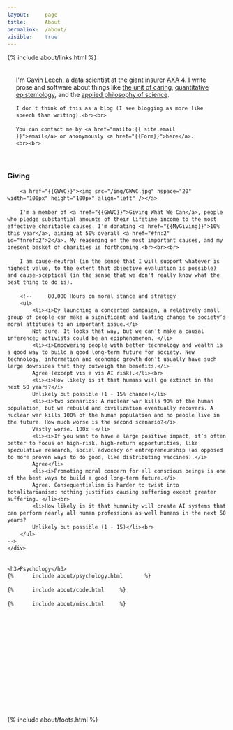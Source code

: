 ```yaml
---
layout: 	page
title: 		About
permalink:	/about/
visible:	true
---
```


{%	include about/links.html	%}



<div style="padding:20px">
	I'm <a href="{{ "/cv.pdf" | prepend: site.url }}">Gavin Leech</a>, a data scientist at the giant insurer <a href="{{Axa}}">AXA</a> <a href="#fn:4" id="fnref:4">4</a>. I write prose and software about things like <a href="{{welf}}">the unit of caring</a>, <a href="{{cs}}">quantitative epistemology</a>, and the <a href="{{stat}}">applied philosophy of science</a>. 

	I don't think of this as a blog (I see blogging as more like speech than writing).<br><br>

	You can contact me by <a href="mailto:{{ site.email }}">email</a> or anonymously <a href="{{Form}}">here</a>.
	<br><br>
</div>


<!-- <div class="accordion">
	<h3>Good arguments</h3>
	<div>
		{%		include about/arguments.html		%}
	</div>
</div>
 -->

<div class="accordion">
	<h3>Giving</h3>
	<div>

		<a href="{{GWWC}}"><img src="/img/GWWC.jpg" hspace="20" width="100px" height="100px" align="left" /></a>
		
		I'm a member of <a href="{{GWWC}}">Giving What We Can</a>, people who pledge substantial amounts of their lifetime income to the most effective charitable causes. I'm donating <a href="{{MyGiving}}">10% this year</a>, aiming at 50% overall <a href="#fn:2" id="fnref:2">2</a>. My reasoning on the most important causes, and my present basket of charities is forthcoming.<br><br><br>

		I am cause-neutral (in the sense that I will support whatever is highest value, to the extent that objective evaluation is possible) and cause-sceptical (in the sense that we don't really know what the best thing to do is).

		<!--     80,000 Hours on moral stance and strategy
        <ul>
            <li><i>By launching a concerted campaign, a relatively small group of people can make a significant and lasting change to society’s moral attitudes to an important issue.</i>
            Not sure. It looks that way, but we can't make a causal inference; activists could be an epiphenomenon. </li>
            <li><i>Empowering people with better technology and wealth is a good way to build a good long-term future for society. New technology, information and economic growth don't usually have such large downsides that they outweigh the benefits.</i>
            Agree (except vis a vis AI risk).</li><br>
            <li><i>How likely is it that humans will go extinct in the next 50 years?</i>
            Unlikely but possible (1 - 15% chance)</li>
            <li><i>two scenarios: A nuclear war kills 90% of the human population, but we rebuild and civilization eventually recovers. A nuclear war kills 100% of the human population and no people live in the future. How much worse is the second scenario?</i>
            Vastly worse. 100x +</li>
            <li><i>If you want to have a large positive impact, it’s often better to focus on high-risk, high-return opportunities, like speculative research, social advocacy or entrepreneurship (as opposed to more proven ways to do good, like distributing vaccines).</i>
            Agree</li>
            <li><i>Promoting moral concern for all conscious beings is one of the best ways to build a good long-term future.</i>
            Agree. Consequentialism is harder to twist into totalitarianism: nothing justifies causing suffering except greater suffering. </li><br>
            <li>How likely is it that humanity will create AI systems that can perform nearly all human professions as well humans in the next 50 years?
            Unlikely but possible (1 - 15)</li><br>
        </ul>
    -->
	</div>
	

	<h3>Psychology</h3>
	{%		include about/psychology.html		%}

	{%		include about/code.html		%}

	{%		include about/misc.html		%}


<br><br><br><br><br><br><br><br><br><br><br><br><br>




{%	include about/foots.html	%}